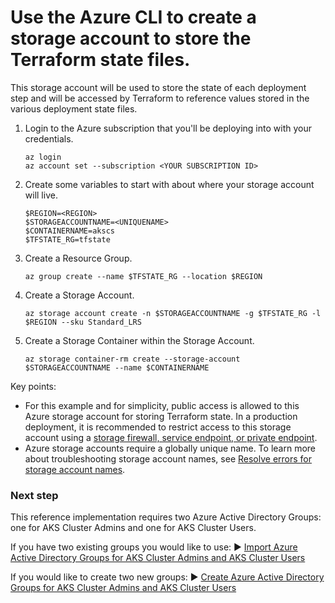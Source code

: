 # Use the Azure CLI to create a storage account to store the Terraform state files.
This storage account will be used to store the state of each deployment step and will be accessed by Terraform to reference values stored in the various deployment state files.

1. Login to the Azure subscription that you'll be deploying into with your credentials.

   ```Shell
   az login
   az account set --subscription <YOUR SUBSCRIPTION ID>
   ```
2. Create some variables to start with about where your storage account will live.
   
    ```Shell
    $REGION=<REGION>
    $STORAGEACCOUNTNAME=<UNIQUENAME>
    $CONTAINERNAME=akscs
    $TFSTATE_RG=tfstate
    ```
3. Create a Resource Group.
    
    ```Shell
    az group create --name $TFSTATE_RG --location $REGION
    ```

4. Create a Storage Account.

    ```Shell
    az storage account create -n $STORAGEACCOUNTNAME -g $TFSTATE_RG -l $REGION --sku Standard_LRS
    ```

5. Create a Storage Container within the Storage Account.

    ```Shell
    az storage container-rm create --storage-account $STORAGEACCOUNTNAME --name $CONTAINERNAME
    ```

Key points:

* For this example and for simplicity, public access is allowed to this Azure storage account for storing Terraform state. In a production deployment, it is recommended to restrict access to this storage account using a [storage firewall, service endpoint, or private endpoint](https://learn.microsoft.com/azure/storage/common/storage-network-security).
* Azure storage accounts require a globally unique name. To learn more about troubleshooting storage account names, see [Resolve errors for storage account names](https://learn.microsoft.com/azure/azure-resource-manager/templates/error-storage-account-name).

### Next step
This reference implementation requires two Azure Active Directory Groups: one for AKS Cluster Admins and one for AKS Cluster Users. 

If you have two existing groups you would like to use:
:arrow_forward: [Import Azure Active Directory Groups for AKS Cluster Admins and AKS Cluster Users](./03-aad-import.md)

If you would like to create two new groups:
:arrow_forward: [Create Azure Active Directory Groups for AKS Cluster Admins and AKS Cluster Users](./03-aad-create.md)